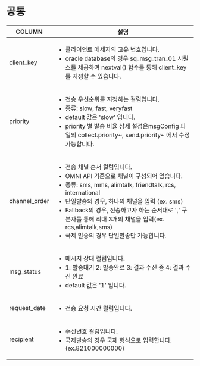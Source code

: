 # 공통

| COLUMN         | 설명                                                                                                                                                                                                                                                                                              |
| -------------- | ----------------------------------------------------------------------------------------------------------------------------------------------------------------------------------------------------------------------------------------------------------------------------------------------- |
| client\_key    | <ul><li>클라이언트 메세지의 고유 번호입니다.</li><li>oracle database의 경우 sq_msg_tran_01 시퀀스를 제공하여 nextval() 함수를 통해 client_key를 지정할 수 있습니다.</li></ul>                                                                                                                                                            |
| priority       | <ul><li>전송 우선순위를 지정하는 컬럼입니다.</li><li>종류: slow, fast, veryfast</li><li>default 값은 'slow' 입니다.</li><li>priority 별 발송 비율 상세 설정은msgConfig 파일의 collect.priority~, send.priority~ 에서 수정 가능합니다.</li></ul>                                                                                              |
| channel\_order | <ul><li>전송 채널 순서 컬럼입니다.</li><li>OMNI API 기준으로 채널이 구성되어 있습니다.</li><li>종류: sms, mms, alimtalk, friendtalk, rcs, international</li><li>단일발송의 경우, 하나의 채널을 입력 (ex. sms)</li><li>Fallback의 경우, 전송하고자 하는 순서대로 ',' 구분자를 통해 최대 3개의 채널을 입력(ex. rcs,alimtalk,sms)</li><li>국제 발송의 경우 단일발송만 가능합니다.</li></ul> |
| msg\_status    | <ul><li>메시지 상태 컬럼입니다.</li><li>1: 발송대기 2: 발송완료 3: 결과 수신 중 4: 결과 수신 완료</li><li>default 값은 '1' 입니다.</li></ul>                                                                                                                                                                                      |
| request\_date  | <ul><li>전송 요청 시간 컬럼입니다.</li></ul>                                                                                                                                                                                                                                                               |
| recipient      | <ul><li>수신번호 컬럼입니다.</li><li>국제발송의 경우 국제 형식으로 입력합니다. (ex.821000000000)</li></ul>                                                                                                                                                                                                                 |
